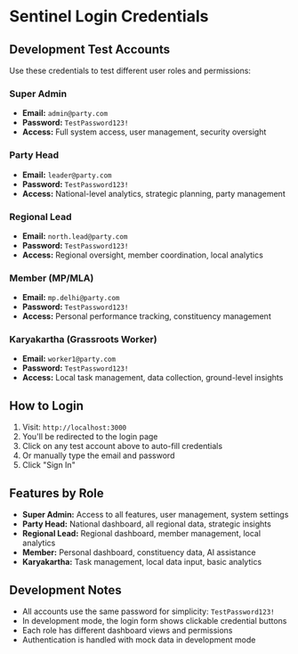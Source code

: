# Sentinel Login Credentials

## Development Test Accounts

Use these credentials to test different user roles and permissions:

### Super Admin
- **Email:** `admin@party.com`
- **Password:** `TestPassword123!`
- **Access:** Full system access, user management, security oversight

### Party Head  
- **Email:** `leader@party.com`
- **Password:** `TestPassword123!`
- **Access:** National-level analytics, strategic planning, party management

### Regional Lead
- **Email:** `north.lead@party.com`
- **Password:** `TestPassword123!`
- **Access:** Regional oversight, member coordination, local analytics

### Member (MP/MLA)
- **Email:** `mp.delhi@party.com`
- **Password:** `TestPassword123!`
- **Access:** Personal performance tracking, constituency management

### Karyakartha (Grassroots Worker)
- **Email:** `worker1@party.com`
- **Password:** `TestPassword123!`
- **Access:** Local task management, data collection, ground-level insights

## How to Login

1. Visit: `http://localhost:3000`
2. You'll be redirected to the login page
3. Click on any test account above to auto-fill credentials
4. Or manually type the email and password
5. Click "Sign In"

## Features by Role

- **Super Admin:** Access to all features, user management, system settings
- **Party Head:** National dashboard, all regional data, strategic insights
- **Regional Lead:** Regional dashboard, member management, local analytics
- **Member:** Personal dashboard, constituency data, AI assistance
- **Karyakartha:** Task management, local data input, basic analytics

## Development Notes

- All accounts use the same password for simplicity: `TestPassword123!`
- In development mode, the login form shows clickable credential buttons
- Each role has different dashboard views and permissions
- Authentication is handled with mock data in development mode